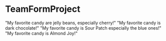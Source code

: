 # TeamFormProject

"My favorite candy are jelly beans, especially cherry!"
"My favorite candy is dark chocolate!"
"My favorite candy is Sour Patch especially the blue ones!"
"My favorite candy is Almond Joy!"

